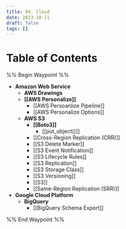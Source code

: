 ```yaml
---
title: 04. Cloud
date: 2023-10-11
draft: false
tags: []
---
```

# Table of Contents
%% Begin Waypoint %%
- **Amazon Web Service**
	- **AWS Drawings**
	- **[[AWS Personalize]]**
		- [[AWS Persoanlize Pipeline]]
		- [[AWS Personalize Options]]
	- **AWS S3**
		- **[[Boto3]]**
			- [[put_object()]]
		- [[Cross-Region Replication (CRR)]]
		- [[S3 Delete Marker]]
		- [[S3 Event Notification]]
		- [[S3 Lifecycle Rules]]
		- [[S3 Replication]]
		- [[S3 Storage Class]]
		- [[S3 Versioning]]
		- [[S3]]
		- [[Same-Region Replication (SRR)]]
- **Google Cloud Platform**
	- **BigQuery**
		- [[BigQuery Schema Export]]

%% End Waypoint %%
